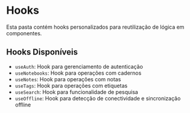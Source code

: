 # Hooks

Esta pasta contém hooks personalizados para reutilização de lógica em componentes.

## Hooks Disponíveis

- `useAuth`: Hook para gerenciamento de autenticação
- `useNotebooks`: Hook para operações com cadernos
- `useNotes`: Hook para operações com notas
- `useTags`: Hook para operações com etiquetas
- `useSearch`: Hook para funcionalidade de pesquisa
- `useOffline`: Hook para detecção de conectividade e sincronização offline